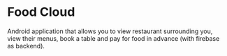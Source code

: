 # Food Cloud
 
Android application that allows you to view restaurant surrounding you, view their menus, book a table and pay for food in advance (with firebase as backend).
